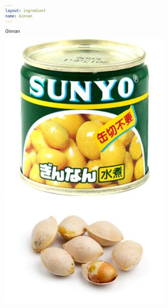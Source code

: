 ```yaml
---
layout: ingredient
name: Ginnan
---
```


Ginnan

![Ginnan](/assets/images/ingredients/ginnan-1.jpg)
![Ginnan](/assets/images/ingredients/ginnan-2.jpg)
